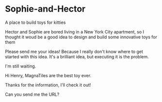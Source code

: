 # Sophie-and-Hector
A place to build toys for kitties

Hector and Sophie are bored living in a New York City apartment, so I thought it woud be a good idea to design and build some innovative toys for them

Please send me your ideas!
Because I really don't know where to get started with this idea.
It's a brilliant idea, but executing it is the problem.

I'm still waiting.

Hi Henry, MagnaTiles are the best toy ever.

Thanks for the information, I'll check it out!

Can you send me the URL?
